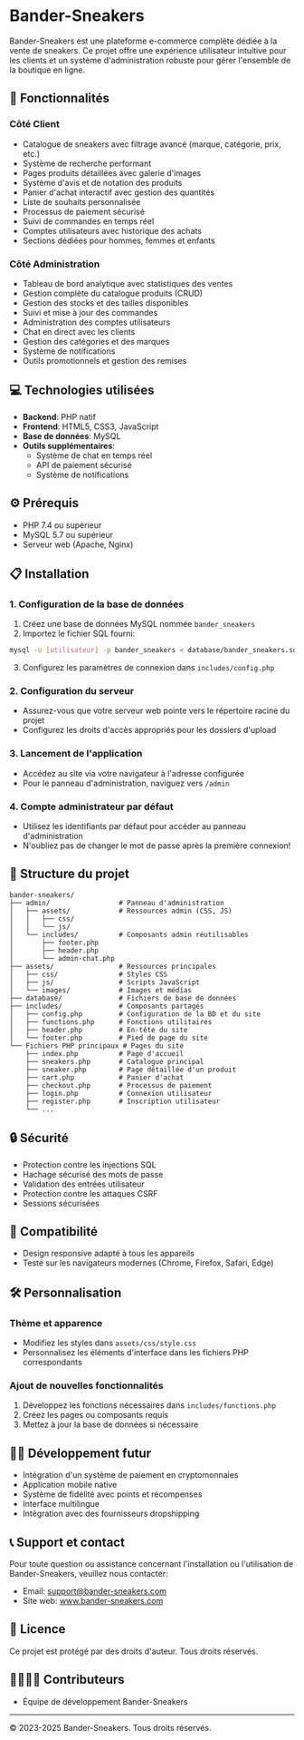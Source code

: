 # Bander-Sneakers

Bander-Sneakers est une plateforme e-commerce complète dédiée à la vente de sneakers. Ce projet offre une expérience utilisateur intuitive pour les clients et un système d'administration robuste pour gérer l'ensemble de la boutique en ligne.

## 🚀 Fonctionnalités

### Côté Client
- Catalogue de sneakers avec filtrage avancé (marque, catégorie, prix, etc.)
- Système de recherche performant
- Pages produits détaillées avec galerie d'images
- Système d'avis et de notation des produits
- Panier d'achat interactif avec gestion des quantités
- Liste de souhaits personnalisée
- Processus de paiement sécurisé
- Suivi de commandes en temps réel
- Comptes utilisateurs avec historique des achats
- Sections dédiées pour hommes, femmes et enfants

### Côté Administration
- Tableau de bord analytique avec statistiques des ventes
- Gestion complète du catalogue produits (CRUD)
- Gestion des stocks et des tailles disponibles
- Suivi et mise à jour des commandes
- Administration des comptes utilisateurs
- Chat en direct avec les clients
- Gestion des catégories et des marques
- Système de notifications
- Outils promotionnels et gestion des remises

## 💻 Technologies utilisées

- **Backend**: PHP natif
- **Frontend**: HTML5, CSS3, JavaScript
- **Base de données**: MySQL
- **Outils supplémentaires**:
  - Système de chat en temps réel
  - API de paiement sécurisé
  - Système de notifications

## ⚙️ Prérequis

- PHP 7.4 ou supérieur
- MySQL 5.7 ou supérieur
- Serveur web (Apache, Nginx)

## 📋 Installation

### 1. Configuration de la base de données
1. Créez une base de données MySQL nommée `bander_sneakers`
2. Importez le fichier SQL fourni:
```bash
mysql -u [utilisateur] -p bander_sneakers < database/bander_sneakers.sql
```
3. Configurez les paramètres de connexion dans `includes/config.php`

### 2. Configuration du serveur
- Assurez-vous que votre serveur web pointe vers le répertoire racine du projet
- Configurez les droits d'accès appropriés pour les dossiers d'upload

### 3. Lancement de l'application
- Accédez au site via votre navigateur à l'adresse configurée
- Pour le panneau d'administration, naviguez vers `/admin`

### 4. Compte administrateur par défaut
- Utilisez les identifiants par défaut pour accéder au panneau d'administration
- N'oubliez pas de changer le mot de passe après la première connexion!

## 📁 Structure du projet

```
bander-sneakers/
├── admin/                 # Panneau d'administration
│   ├── assets/            # Ressources admin (CSS, JS)
│   │   ├── css/
│   │   └── js/
│   └── includes/          # Composants admin réutilisables
│       ├── footer.php
│       ├── header.php
│       └── admin-chat.php
├── assets/                # Ressources principales
│   ├── css/               # Styles CSS
│   ├── js/                # Scripts JavaScript
│   └── images/            # Images et médias
├── database/              # Fichiers de base de données
├── includes/              # Composants partagés
│   ├── config.php         # Configuration de la BD et du site
│   ├── functions.php      # Fonctions utilitaires
│   ├── header.php         # En-tête du site
│   └── footer.php         # Pied de page du site
└── Fichiers PHP principaux # Pages du site
    ├── index.php          # Page d'accueil
    ├── sneakers.php       # Catalogue principal
    ├── sneaker.php        # Page détaillée d'un produit
    ├── cart.php           # Panier d'achat
    ├── checkout.php       # Processus de paiement
    ├── login.php          # Connexion utilisateur
    ├── register.php       # Inscription utilisateur
    └── ...
```

## 🔒 Sécurité

- Protection contre les injections SQL
- Hachage sécurisé des mots de passe
- Validation des entrées utilisateur
- Protection contre les attaques CSRF
- Sessions sécurisées

## 📱 Compatibilité

- Design responsive adapté à tous les appareils
- Testé sur les navigateurs modernes (Chrome, Firefox, Safari, Edge)

## 🛠️ Personnalisation

### Thème et apparence
- Modifiez les styles dans `assets/css/style.css`
- Personnalisez les éléments d'interface dans les fichiers PHP correspondants

### Ajout de nouvelles fonctionnalités
1. Développez les fonctions nécessaires dans `includes/functions.php`
2. Créez les pages ou composants requis
3. Mettez à jour la base de données si nécessaire

## 👨‍💻 Développement futur

- Intégration d'un système de paiement en cryptomonnaies
- Application mobile native
- Système de fidélité avec points et récompenses
- Interface multilingue
- Intégration avec des fournisseurs dropshipping

## 📞 Support et contact

Pour toute question ou assistance concernant l'installation ou l'utilisation de Bander-Sneakers, veuillez nous contacter:

- Email: support@bander-sneakers.com
- Site web: www.bander-sneakers.com

## 📄 Licence

Ce projet est protégé par des droits d'auteur. Tous droits réservés.

## 👨‍👩‍👧‍👦 Contributeurs

- Équipe de développement Bander-Sneakers

---

© 2023-2025 Bander-Sneakers. Tous droits réservés.
